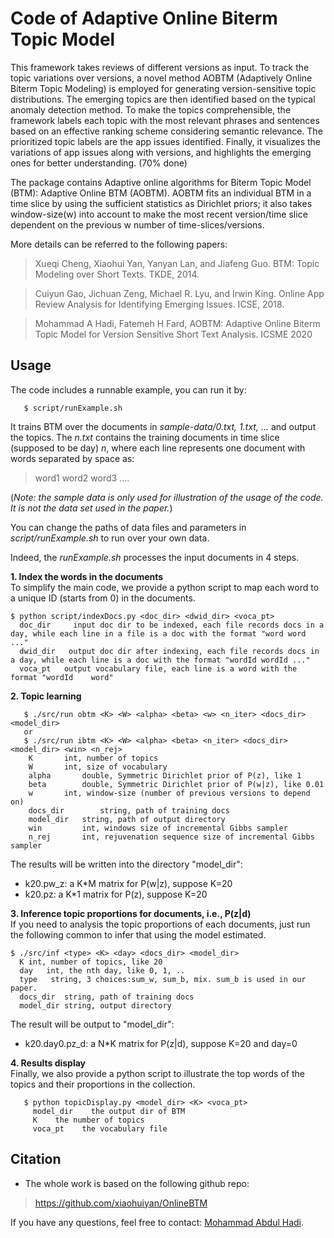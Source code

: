 # Code of Adaptive Online Biterm Topic Model

  This framework takes reviews of different versions as input. To track the topic variations over versions, a novel method AOBTM (Adaptively Online Biterm Topic Modeling) is employed for generating version-sensitive topic distributions. The emerging topics are then identified based on the typical anomaly detection method. To make the topics comprehensible, the framework labels each topic with the most relevant phrases and sentences based on an effective ranking scheme considering semantic relevance. The prioritized topic labels are the app issues identified. Finally, it visualizes the variations of app issues along with versions, and highlights the emerging ones for better understanding. (70% done)
	
  The package contains Adaptive online algorithms for Biterm Topic Model (BTM): Adaptive Online BTM (AOBTM). AOBTM fits an individual BTM in a time slice by using the sufficient statistics as Dirichlet priors; it also takes window-size(w) into account to make the most recent version/time slice dependent on the previous w number of time-slices/versions.

More details can be referred to the following papers:

   > Xueqi Cheng, Xiaohui Yan, Yanyan Lan, and Jiafeng Guo. BTM: Topic Modeling over Short Texts. TKDE, 2014. 
   
   > Cuiyun Gao, Jichuan Zeng, Michael R. Lyu, and Irwin King. Online App Review Analysis for Identifying Emerging Issues. ICSE, 2018.
   
   > Mohammad A Hadi, Fatemeh H Fard, AOBTM: Adaptive Online Biterm Topic Model for Version Sensitive Short Text Analysis. ICSME 2020

## Usage ##

The code includes a runnable example, you can run it by:

       $ script/runExample.sh

It trains BTM over the documents in *sample-data/0.txt, 1.txt, ...* and output the topics. The *n.txt* contains the training documents in time slice (supposed to be day) *n*, where each line represents one document with words separated by space as:
> word1 word2 word3 ....

(*Note: the sample data is only used for illustration of the usage of the code. It is not the data set used in the paper.*)

You can change the paths of data files and parameters in *script/runExample.sh* to run over your own data. 

Indeed, the *runExample.sh* processes the input documents in 4 steps.

**1. Index the words in the documents**   
   To simplify the main code, we provide a python script to map each word to a unique ID (starts from 0) in the documents. 

    $ python script/indexDocs.py <doc_dir> <dwid_dir> <voca_pt>
      doc_dir     input doc dir to be indexed, each file records docs in a day, while each line in a file is a doc with the format "word word ..."
      dwid_dir   output doc dir after indexing, each file records docs in a day, while each line is a doc with the format "wordId wordId ..."
      voca_pt   output vocabulary file, each line is a word with the format "wordId    word"

**2. Topic learning** 

       $ ./src/run obtm <K> <W> <alpha> <beta> <w> <n_iter> <docs_dir> <model_dir>
       or
       $ ./src/run ibtm <K> <W> <alpha> <beta> <n_iter> <docs_dir> <model_dir> <win> <n_rej>
       	K		int, number of topics
    	W		int, size of vocabulary
    	alpha		double, Symmetric Dirichlet prior of P(z), like 1
    	beta		double, Symmetric Dirichlet prior of P(w|z), like 0.01
		w		int, window-size (number of previous versions to depend on)
    	docs_dir    	string, path of training docs
    	model_dir	string, path of output directory
		win     	int, windows size of incremental Gibbs sampler
		n_rej   	int, rejuvenation sequence size of incremental Gibbs sampler

   The results will be written into the directory "model_dir":   
   - k20.pw_z: a K*M matrix for P(w|z), suppose K=20   
   - k20.pz:   a K*1 matrix for P(z), suppose K=20
   
**3. Inference topic proportions for documents, i.e., P(z|d)**     
   If you need to analysis the topic proportions of each documents, just run the following common to infer that using the model estimated.

    $ ./src/inf <type> <K> <day> <docs_dir> <model_dir>
      K	int, number of topics, like 20
      day   int, the nth day, like 0, 1, ..
      type	 string, 3 choices:sum_w, sum_b, mix. sum_b is used in our paper.
      docs_dir	string, path of training docs
      model_dir	string, output directory

   The result will be output to "model_dir":   
   - k20.day0.pz_d: a N*K matrix for P(z|d), suppose K=20 and day=0

**4. Results display**    
   Finally, we also provide a python script to illustrate the top words of the topics and their proportions in the collection. 

       $ python topicDisplay.py <model_dir> <K> <voca_pt>
	     model_dir    the output dir of BTM
	     K    the number of topics
	     voca_pt    the vocabulary file


## Citation ##
- The whole work is based on the following github repo:
> https://github.com/xiaohuiyan/OnlineBTM

If you have any questions, feel free to contact: [Mohammad Abdul Hadi](https://mohammad-abdul-hadi.github.io/).
